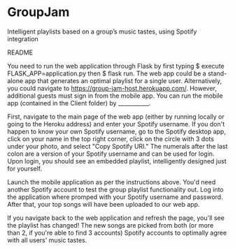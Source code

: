 # GroupJam
Intelligent playlists based on a group’s music tastes, using Spotify integration

README

You need to run the web application through Flask by first typing $ execute FLASK_APP=application.py then $ flask run. The web app could be a stand-alone app that generates an optimal playlist for a single user. Alternatively, you could navigate to https://group-jam-host.herokuapp.com/. However, additional guests must sign in from the mobile app. You can run the mobile app (contained in the Client folder) by ___________.

First, navigate to the main page of the web app (either by running locally or going to the Heroku address) and enter your Spotify username. If you don't happen to know your own Spotify username, go to the Spotify desktop app, click on your name in the top right corner, click on the circle with 3 dots under your photo, and select "Copy Spotify URI." The numerals after the last colon are a version of your Spotify username and can be used for login. Upon login, you should see an embedded playlist, intelligently designed just for yourself.

Launch the mobile application as per the instructions above. You'd need another Spotify account to test the group playlist functionality out. Log into the application where promped with your Spotify username and password. After that, your top songs will have been uploaded to our web app.

If you navigate back to the web application and refresh the page, you'll see the playlist has changed! The new songs are picked from both (or more than 2, if you're able to find 3 accounts) Spotify accounts to optimally agree with all users' music tastes. 

